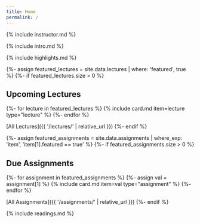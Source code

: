 ```yaml
---
title: Home
permalink: /
---
```


{% include instructor.md %}

{% include intro.md %}

{% include highlights.md %}

{%- assign featured_lectures = site.data.lectures | where: 'featured', true %}
{%- if featured_lectures.size > 0 %}
## Upcoming Lectures

{%- for lecture in featured_lectures %}
{% include card.md item=lecture type="lecture" %}
{%- endfor %}

[All Lectures]({{ '/lectures/' | relative_url }})
{%- endif %}

{%- assign featured_assignments = site.data.assignments | where_exp: 'item', 'item[1].featured == true' %}
{%- if featured_assignments.size > 0 %}
## Due Assignments

{%- for assignment in featured_assignments %}
{%- assign val = assignment[1] %}
{% include card.md item=val type="assignment" %}
{%- endfor %}

[All Assignments]({{ '/assignments/' | relative_url }})
{%- endif %}

{% include readings.md %}
